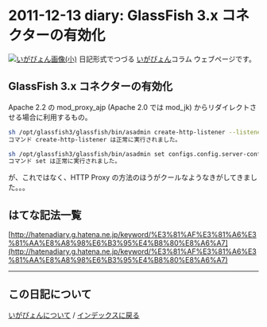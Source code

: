 2011-12-13 diary:  GlassFish 3.x コネクターの有効化
=====================================================================================================
[![いがぴょん画像(小)](https://igapyon.github.io/diary/images/iga200306s.jpg "いがぴょん")](https://igapyon.github.io/diary/memo/memoigapyon.html) 日記形式でつづる [いがぴょん](https://igapyon.github.io/diary/memo/memoigapyon.html)コラム ウェブページです。

##  GlassFish 3.x コネクターの有効化


Apache 2.2 の mod_proxy_ajp (Apache 2.0 では mod_jk) からリダイレクトさせる場合に利用するもの。


```sh
sh /opt/glassfish3/glassfish/bin/asadmin create-http-listener --listenerport 8009 --listeneraddress 0.0.0.0 --defaultvs server jk-connector
コマンド create-http-listener は正常に実行されました。
```



```sh
sh /opt/glassfish3/glassfish/bin/asadmin set configs.config.server-config.network-config.network-listeners.network-listener.jk-connector.jk-enabled=true
コマンド set は正常に実行されました。
```


が、これではなく、HTTP Proxy の方法のほうがクールなようなきがしてきました。。。


##  はてな記法一覧

[http://hatenadiary.g.hatena.ne.jp/keyword/%E3%81%AF%E3%81%A6%E3%81%AA%E8%A8%98%E6%B3%95%E4%B8%80%E8%A6%A7](http://hatenadiary.g.hatena.ne.jp/keyword/%E3%81%AF%E3%81%A6%E3%81%AA%E8%A8%98%E6%B3%95%E4%B8%80%E8%A6%A7)



----------------------------------------------------------------------------------------------------

## この日記について
[いがぴょんについて](https://igapyon.github.io/diary/memo/memoigapyon.html) / [インデックスに戻る](https://igapyon.github.io/diary/idxall.html)
